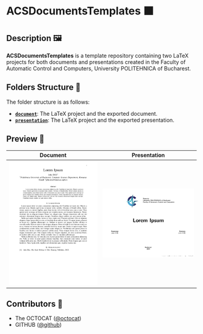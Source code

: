 # ACSDocumentsTemplates ⬛

## Description 🖼️

**ACSDocumentsTemplates** is a template repository containing two LaTeX projects for both documents and presentations created in the Faculty of Automatic Control and Computers, University POLITEHNICA of Bucharest.

## Folders Structure 📁

The folder structure is as follows:
- **[`document`](document)**: The LaTeX project and the exported document.
- **[`presentation`](presentation)**: The LaTeX project and the exported presentation.

## Preview 👀

| Document                                                                                                           | Presentation                                                                                                                   |
| ------------------------------------------------------------------------------------------------------------------ | ------------------------------------------------------------------------------------------------------------------------------ |
| <a href="document/export.pdf"><kbd><img src="document/preview.png" width="400px" alt="Document preview"></kbd></a> | <a href="presentation/export.pdf"><kbd><img src="presentation/preview.png" width="400px" alt="Presentation preview"></kbd></a> |

## Contributors 🤝

- The OCTOCAT ([@octocat](https://github.com/octocat))
- GITHUB ([@github](https://github.com/github/))